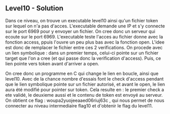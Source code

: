 ## **Level10 - Solution**

Dans ce niveau, on trouve un executable level10 ainsi qu'un fichier token sur lequel on n'a pas d'acces.
L'executable demande une IP et s'y connecte sur le port 6969 pour y envoyer un fichier. On cree donc un serveur qui ecoute sur le port 6969. L'executable teste l'acces au fichier donne avec la fonction access, ppuis l'ouvre un peu plus bas avec la fonction open.
L'idee est donc de remplacer le fichier entre ces 2 verifications.
On procede avec un lien symbolique : dans un premier temps, celui-ci pointe sur un fichier target que l'on a cree (et qui passe donc la verification d'access). Puis, ce lien pointe vers token avant d'arriver a open.
 
On cree donc un programme en C qui change le lien en boucle, ainsi que level10.
Avec de la chance nombre d'essais font le check d'access pendant que le lien symbolique pointe sur un fichier autorisé, et avant le open, le lien aura été modifié pour pointer sur token.
Cela resulte en : le premier check a ete validé, le deuxieme aussi et le contenu de token est envoyé au serveur. On obtient ce flag : woupa2yuojeeaaed06riuj63c , qui nous permet de nous connecter au niveau intermediaire flag10 et d'obtenir le flag du level11.
